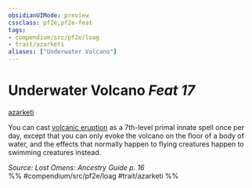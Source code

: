 ```yaml
---
obsidianUIMode: preview
cssclass: pf2e,pf2e-feat
tags:
- compendium/src/pf2e/loag
- trait/azarketi
aliases: ["Underwater Volcano"]
---
```

# Underwater Volcano  *Feat 17*  
[azarketi](azarketi-loag.md "Azarketi Ancestry & Heritage Trait")  


You can cast [volcanic eruption](volcanic-eruption.md) as a 7th-level primal innate spell once per day, except that you can only evoke the volcano on the floor of a body of water, and the effects that normally happen to flying creatures happen to swimming creatures instead.

*Source: Lost Omens: Ancestry Guide p. 16*  
%% #compendium/src/pf2e/loag #trait/azarketi %%